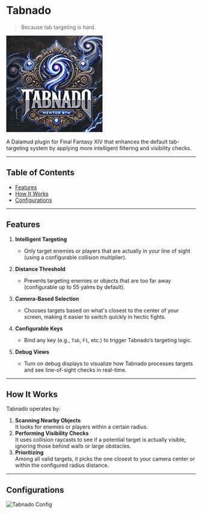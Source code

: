 # Tabnado
> Because tab targeting is hard.

![Tabnado Icon](https://raw.githubusercontent.com/Paparogue/Tabnado/2579f4200a6ba0e60bd12eb6acd31be341e08490/tabnado.png)

A Dalamud plugin for Final Fantasy XIV that enhances the default tab-targeting system by applying more intelligent filtering and visibility checks.

---

## Table of Contents
- [Features](#features)
- [How It Works](#how-it-works)
- [Configurations](#configurations)

---

## Features

1. **Intelligent Targeting**  
   - Only target enemies or players that are actually in your line of sight (using a configurable collision multiplier).

2. **Distance Threshold**  
   - Prevents targeting enemies or objects that are too far away (configurable up to 55 yalms by default).

3. **Camera-Based Selection**  
   - Chooses targets based on what's closest to the center of your screen, making it easier to switch quickly in hectic fights.

4. **Configurable Keys**  
   - Bind any key (e.g., `Tab`, `F1`, etc.) to trigger Tabnado’s targeting logic.

5. **Debug Views**  
   - Turn on debug displays to visualize how Tabnado processes targets and see line-of-sight checks in real-time.

---

## How It Works

Tabnado operates by:
1. **Scanning Nearby Objects**  
   It looks for enemies or players within a certain radius.
2. **Performing Visibility Checks**  
   It uses collision raycasts to see if a potential target is actually visible, ignoring those behind walls or large obstacles.
3. **Prioritizing**  
   Among all valid targets, it picks the one closest to your camera center or within the configured radius distance.
   
---

## Configurations

![Tabnado Config](https://raw.github.com/Paparogue/Tabnado/e086b975161d4844f0a097a50d38e28b772a73b9/config.png)
